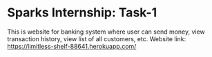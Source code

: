 # Sparks Internship: Task-1
This is website for banking system where user can send money, view transaction history, view list of all customers, etc.
Website link: https://limitless-shelf-88641.herokuapp.com/

